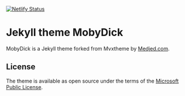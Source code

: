 [![Netlify Status](https://api.netlify.com/api/v1/badges/64d2c966-ec02-43ec-9d20-034a74c00f43/deploy-status)](https://app.netlify.com/sites/kikuzukikai/deploys)

# Jekyll theme MobyDick
MobyDick is a Jekyll theme forked from Mvxtheme by [Medjed.com](https://web.medjed.com/).

## License
The theme is available as open source under the terms of the [Microsoft Public License](https://github.com/MvvmCross/MvvmCross/blob/master/LICENSE).
